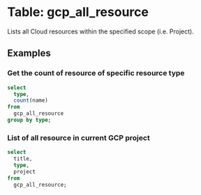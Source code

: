 # Table: gcp_all_resource

Lists all Cloud resources within the specified scope (i.e. Project).

## Examples

### Get the count of resource of specific resource type

```sql
select
  type,
  count(name)
from
  gcp_all_resource
group by type;
```

### List of all resource in current GCP project

```sql
select
  title,
  type,
  project
from
  gcp_all_resource;
```
